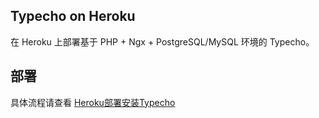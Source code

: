 ## Typecho on Heroku

在 Heroku 上部署基于 PHP + Ngx + PostgreSQL/MySQL 环境的 Typecho。

## 部署

具体流程请查看 [Heroku部署安装Typecho](https://blog.rvvc.im/posts/typechoonheroku.html)
